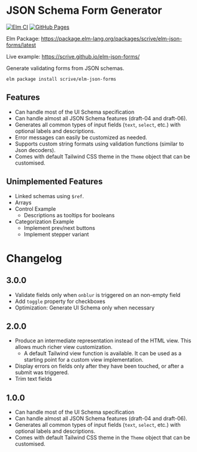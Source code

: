 # JSON Schema Form Generator

[![Elm CI](https://github.com/scrive/elm-json-forms/actions/workflows/elm.yml/badge.svg)](https://github.com/scrive/elm-json-forms/actions/workflows/elm.yml)
[![GitHub Pages](https://github.com/scrive/elm-json-forms/actions/workflows/elm-to-gh-pages.yml/badge.svg)](https://github.com/scrive/elm-json-forms/actions/workflows/elm-to-gh-pages.yml)

Elm Package: https://package.elm-lang.org/packages/scrive/elm-json-forms/latest

Live example: https://scrive.github.io/elm-json-forms/

Generate validating forms from JSON schemas.

    elm package install scrive/elm-json-forms

## Features

- Can handle most of the UI Schema specification
- Can handle almost all JSON Schema features (draft-04 and draft-06).
- Generates all common types of input fields (`text`, `select`, etc.) with optional labels and descriptions.
- Error messages can easily be customized as needed.
- Supports custom string formats using validation functions (similar to Json decoders).
- Comes with default Tailwind CSS theme in the `Theme` object that can be customised.

## Unimplemented Features

- Linked schemas using `$ref`.
- Arrays
- Control Example
  - Descriptions as tooltips for booleans
- Categorization Example
  - Implement prev/next buttons
  - Implement stepper variant

# Changelog

## 3.0.0

* Validate fields only when `onblur` is triggered on an non-empty field
* Add `toggle` property for checkboxes
* Optimization: Generate UI Schema only when necessary

## 2.0.0

* Produce an intermediate representation instead of the HTML view. This allows much richer view customization.
  * A default Tailwind view function is available. It can be used as a starting point for a custom view implementation.
* Display errors on fields only after they have been touched, or after a submit was triggered.
* Trim text fields

## 1.0.0

- Can handle most of the UI Schema specification
- Can handle almost all JSON Schema features (draft-04 and draft-06).
- Generates all common types of input fields (`text`, `select`, etc.) with optional labels and descriptions.
- Comes with default Tailwind CSS theme in the `Theme` object that can be customised.
